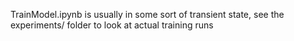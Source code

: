 TrainModel.ipynb is usually in some sort of transient state, see the experiments/ folder to look at actual training runs
